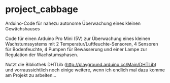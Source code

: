 # project_cabbage
Arduino-Code für nahezu autonome Überwachung eines kleinen Gewächshauses

Code für einen Arduino Pro Mini (5V) zur Überwachung eines kleinen Wachstumssystems mit 2 Temperatur/Luftfeuchte-Sensoren, 4 Sensoren für Bodenfeuchte, 4 Pumpen für Bewässerung und einer Lampe zur Regulation der Wachstumsphasen.

Nutzt die Bibliothek DHTLib (http://playground.arduino.cc/Main/DHTLib) und vorraussichtlich noch einige weitere, wenn ich endlich mal dazu komme am Projekt zu arbeiten...
